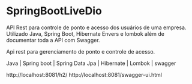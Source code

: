 # SpringBootLiveDio
API Rest para controle de ponto e acesso dos usuários de uma empresa. Utilizado Java, Spring Boot, Hibernate Envers e lombok além de documentar toda a API com Swagger.

Api rest para gerenciamento de ponto e controle de acesso.

Java | Spring boot | Spring Data Jpa | Hibernate | Lombok | swagger



http://localhost:8081/h2/
http://localhost:8081/swagger-ui.html
